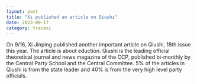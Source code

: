 ```yaml
---
layout: post
title: "Xi published an article on Qiushi"
date: 2023-09-17
category: tracexi
---
```


On 9/16, Xi Jinping published another important article on Qiushi, 18th issue this year. The article is about eduction. Qiushi is the leading official theoretical journal and news magazine of the CCP, published bi-monthly by the Central Party School and the Central Committee. 5% of the articles in Qiushi is from the state leader and 40% is from the very high level party officials.